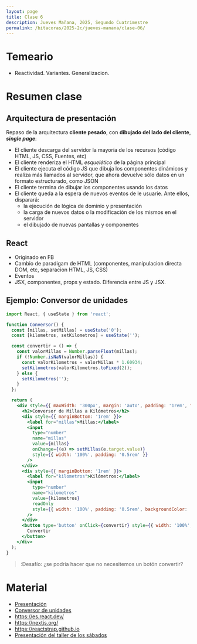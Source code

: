 ```yaml
---
layout: page
title: Clase 6
description: Jueves Mañana, 2025, Segundo Cuatrimestre
permalink: /bitacoras/2025-2c/jueves-manana/clase-06/
---
```


# Temeario

 * Reactividad. Variantes. Generalizacion.

# Resumen clase

## Arquitectura de presentación

Repaso de la arquitectura **cliente pesado**, con **dibujado del lado del cliente**, **_single page_**:

  * El cliente descarga del servidor la mayoría de los recursos (código HTML, JS, CSS, Fuentes, etc)
  * El cliente renderiza el HTML _esquelético_ de la página principal
  * El cliente ejecuta el código JS que dibuja los componentes dinámicos y realiza más llamados al servidor, que ahora devuelve sólo datos en un formato estructurado, como JSON
  * El cliente termina de dibujar los componentes usando los datos
  * El cliente queda a la espera de nuevos eventos de le usuarie. Ante ellos, disparará:
    * la ejecución de lógica de dominio y presentación
    * la carga de nuevos datos o la modificación de los mismos en el servidor
    * el dibujado de nuevas pantallas y componentes

## React

  * Originado en FB
  * Cambio de paradigam de HTML (componentes, manipulacion directa DOM, etc, separacion HTML, JS, CSS)
  * Eventos
  * JSX, componentes, props y estado. Diferencia entre JS y JSX.

## Ejemplo: Conversor de unidades

```jsx
import React, { useState } from 'react';

function Conversor() {
  const [millas, setMillas] = useState('0');
  const [kilometros, setKilometros] = useState('');

  const convertir = () => {
    const valorMillas = Number.parseFloat(millas);
    if (!Number.isNaN(valorMillas)) {
      const valorKilometros = valorMillas * 1.60934;
      setKilometros(valorKilometros.toFixed(2));
    } else {
      setKilometros('');
    }
  };

  return (
    <div style={{ maxWidth: '300px', margin: 'auto', padding: '1rem', fontFamily: 'sans-serif' }}>
      <h2>Conversor de Millas a Kilómetros</h2>
      <div style={{ marginBottom: '1rem' }}>
        <label for="millas">Millas:</label>
        <input
          type="number"
          name="millas"
          value={millas}
          onChange={(e) => setMillas(e.target.value)}
          style={{ width: '100%', padding: '0.5rem' }}
        />
      </div>
      <div style={{ marginBottom: '1rem' }}>
        <label for="kilometros">Kilómetros:</label>
        <input
          type="number"
          name="kilometros"
          value={kilometros}
          readOnly
          style={{ width: '100%', padding: '0.5rem', backgroundColor: '#f0f0f0' }}
        />
      </div>
      <button type='button' onClick={convertir} style={{ width: '100%', padding: '0.5rem' }}>
        Convertir
      </button>
    </div>
  );
}
```

> :Desafío: ¿se podría hacer que no necesitemos un botón convertir?


# Material


* [Presentación](https://docs.google.com/presentation/d/1yd7Ka-z70T0T4OTkLveB7p6agyDaEyyiZOHBQVlhtuM/edit?slide=id.p#slide=id.p)
* [Conversor de unidades](https://github.com/ddso-utn/conversor-milllas)
* https://es.react.dev/
* https://nextjs.org/
* https://reactstrap.github.io
* [Presentación del taller de los sábados](https://docs.google.com/presentation/d/1s27zmMTMqj4xtfOH8cdsq3t0VBU5xIhzc5YdHN_fXEw/edit?slide=id.p1#slide=id.p1)